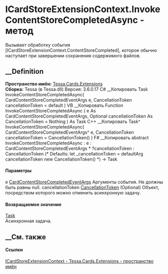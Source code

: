 # ICardStoreExtensionContext.InvokeContentStoreCompletedAsync - метод
Вызывает обработку события [ICardStoreExtensionContext.ContentStoreCompleted],
которое обычно наступает при завершении сохранения содержимого файлов.
## __Definition
 **Пространство имён:** [Tessa.Cards.Extensions](N_Tessa_Cards_Extensions.htm)  
 **Сборка:** Tessa (в Tessa.dll) Версия: 3.6.0.17
C# __Копировать
     Task InvokeContentStoreCompletedAsync(
    	CardContentStoreCompletedEventArgs e,
    	CancellationToken cancellationToken = default
    )
VB __Копировать
     Function InvokeContentStoreCompletedAsync ( 
    	e As CardContentStoreCompletedEventArgs,
    	Optional cancellationToken As CancellationToken = Nothing
    ) As Task
C++ __Копировать
    Task^ InvokeContentStoreCompletedAsync(
    	CardContentStoreCompletedEventArgs^ e, 
    	CancellationToken cancellationToken = CancellationToken()
    )
F# __Копировать
     abstract InvokeContentStoreCompletedAsync : 
            e : CardContentStoreCompletedEventArgs * 
            ?cancellationToken : CancellationToken 
    (* Defaults:
            let _cancellationToken = defaultArg cancellationToken new CancellationToken()
    *)
    -> Task 
#### Параметры
e
[CardContentStoreCompletedEventArgs](T_Tessa_Cards_CardContentStoreCompletedEventArgs.htm)
     Аргументы события. Не должны быть равны null. 
cancellationToken
[CancellationToken](https://learn.microsoft.com/dotnet/api/system.threading.cancellationtoken)
(Optional)
    Объект, посредством которого можно отменить асинхронную задачу.
#### Возвращаемое значение
[Task](https://learn.microsoft.com/dotnet/api/system.threading.tasks.task)  
Асинхронная задача.
##  __См. также
#### Ссылки
[ICardStoreExtensionContext -
](T_Tessa_Cards_Extensions_ICardStoreExtensionContext.htm)
[Tessa.Cards.Extensions - пространство имён](N_Tessa_Cards_Extensions.htm)
